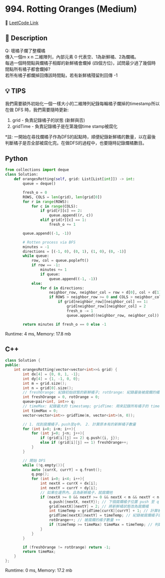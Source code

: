 # 994. Rotting Oranges (Medium)

🔗 [LeetCode Link](https://leetcode.com/problems/rotting-oranges/)

## :beginner: Description

Q: 壞橘子爛了整欄橘  
傳入一個m x n 二維陣列，內部元素 0 代表空、1為新鮮橘、2為爛橘。  
每過一個時間點與爛橘子相鄰的新鮮橘會爛掉 (四個方位)，試問最少過了幾個時間點所有橘子都會爛掉?  
若所有橘子都爛掉回傳該時間點，若有新鮮橘殘留則回傳 -1  

## :bulb: TIPS
我們需要額外初始化一個一樣大小的二維陣列紀錄每輪橘子爛掉的timestamp所以在做 DFS 時，我們需要隨時更新:  
1. grid - 負責記錄橘子的狀態 (新鮮與否)  
2. gridTime - 負責記錄橘子是在第幾個time stamp被腐化  

*註: 一開始在尋找爛橘子作為DFS的起點時，順便紀錄新鮮橘的數量，以在最後判斷橘子是否全部被腐化完。在做DFS的過程中，也要隨時記錄爛橘數目。  

## Python 

```python
from collections import deque
class Solution:
    def orangesRotting(self, grid: List[List[int]]) -> int:
        queue = deque()

        fresh_o = 0
        ROWS, COLS = len(grid), len(grid[0])
        for r in range(ROWS):
            for c in range(COLS):
                if grid[r][c] == 2:
                    queue.append((r, c))
                elif grid[r][c] == 1:
                    fresh_o += 1

        queue.append((-1, -1))

        # Rotten process via BFS
        minutes = -1
        directions = [(-1, 0), (0, 1), (1, 0), (0, -1)]
        while queue:
            row, col = queue.popleft()
            if row == -1:
                minutes += 1
                if queue:
                    queue.append((-1, -1))
            else:
                for d in directions:
                    neighbor_row, neighbor_col = row + d[0], col + d[1]
                    if ROWS > neighbor_row >= 0 and COLS > neighbor_col >= 0:
                        if grid[neighbor_row][neighbor_col] == 1:
                            grid[neighbor_row][neighbor_col] = 2
                            fresh_o -= 1
                            queue.append((neighbor_row, neighbor_col))

        return minutes if fresh_o == 0 else -1
```
Runtime: 4 ms, Memory: 17.8 mb

## C++

```c++
class Solution {
public:
    int orangesRotting(vector<vector<int>>& grid) {
        int dx[4] = {0, 0, 1, -1};
        int dy[4] = {1, -1, 0, 0};
        int m = grid.size();
        int n = grid[0].size();
        // freshOrange: 紀錄初始狀態的新鮮橘子; rotOrange: 紀錄最後被腐爛的橘子總數 (用來確認有沒有新鮮遺漏)
        int freshOrange = 0, rotOrange = 0;
        queue<pair<int, int>> q;
        // timeMax: 紀錄最大的 timestamp; gridTime: 用來記錄所有橘子的 timestamp 狀態
        int timeMax = 0;
        vector<vector<int>> gridTime(m, vector<int>(n, 0));

        // 1. 找到腐爛橘子，push至q中。 2. 計算原本有的新鮮橘子數量
        for (int i=0; i<m; i++){
            for (int j=0; j<n; j++){
                if (grid[i][j] == 2) q.push({i, j});
                else if (grid[i][j] == 1) freshOrange++;
            }
        }

        // 開始 DFS
        while (!q.empty()){
            auto [currX, currY] = q.front();
            q.pop();
            for (int i=0; i<4; i++){
                int nextX = currX + dx[i];
                int nextY = currY + dy[i];
                // 如果在邊界內，且為新鮮橘子，就腐爛他
                if (nextX >= 0 && nextY >= 0 && nextX < m && nextY < n && grid[nextX][nextY] == 1){
                    q.push({nextX, nextY}); // 下個腐爛橘子位置 push 至 q 中
                    grid[nextX][nextY] = 2; // 將新鮮橘狀態改為腐爛橘
                    int timeTemp = gridTime[currX][currY] + 1; // 計算被腐爛橘子的 timestamp
                    gridTime[nextX][nextY] = timeTemp; // 紀錄被腐爛橘子的 timestamp 至 gridTime
                    rotOrange++; // 被腐爛的橘子數量 ++ 
                    if (timeTemp >= timeMax) timeMax = timeTemp; // 判斷是否為最大 timestamp
                }
            }
        }

        if (freshOrange != rotOrange) return -1;
        return timeMax;
    }
};
```

Rumtime: 0 ms, Memory: 17.2 mb
